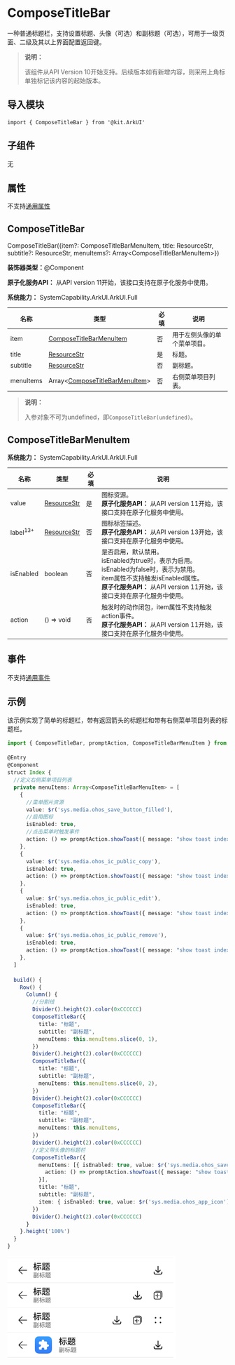 # ComposeTitleBar


一种普通标题栏，支持设置标题、头像（可选）和副标题（可选），可用于一级页面、二级及其以上界面配置返回键。


> **说明：**
>
> 该组件从API Version 10开始支持。后续版本如有新增内容，则采用上角标单独标记该内容的起始版本。


## 导入模块

```
import { ComposeTitleBar } from '@kit.ArkUI'
```


## 子组件

无

## 属性
不支持[通用属性](ts-component-general-attributes.md)

## ComposeTitleBar

ComposeTitleBar({item?: ComposeTitleBarMenuItem, title: ResourceStr, subtitle?: ResourceStr, menuItems?: Array&lt;ComposeTitleBarMenuItem&gt;})

**装饰器类型：**\@Component

**原子化服务API：** 从API version 11开始，该接口支持在原子化服务中使用。

**系统能力：** SystemCapability.ArkUI.ArkUI.Full

| 名称 | 类型 | 必填 | 说明 |
| -------- | -------- | -------- | -------- |
| item | [ComposeTitleBarMenuItem](#composetitlebarmenuitem) | 否 | 用于左侧头像的单个菜单项目。 |
| title | [ResourceStr](ts-types.md#resourcestr) | 是 | 标题。 |
| subtitle | [ResourceStr](ts-types.md#resourcestr) | 否 | 副标题。 |
| menuItems | Array&lt;[ComposeTitleBarMenuItem](#composetitlebarmenuitem)&gt; | 否 | 右侧菜单项目列表。 |

> **说明：**
> 
> 入参对象不可为undefined，即`ComposeTitleBar(undefined)`。

## ComposeTitleBarMenuItem

**系统能力：** SystemCapability.ArkUI.ArkUI.Full

| 名称 | 类型 | 必填 | 说明 |
| -------- | -------- | -------- | -------- |
| value | [ResourceStr](ts-types.md#resourcestr) | 是 | 图标资源。<br/>**原子化服务API：** 从API version 11开始，该接口支持在原子化服务中使用。 |
| label<sup>13+</sup> | [ResourceStr](ts-types.md#resourcestr) | 否 | 图标标签描述。<br/>**原子化服务API：** 从API version 13开始，该接口支持在原子化服务中使用。 |
| isEnabled | boolean | 否 | 是否启用，默认禁用。<br> isEnabled为true时，表示为启用。<br> isEnabled为false时，表示为禁用。<br>item属性不支持触发isEnabled属性。<br/>**原子化服务API：** 从API version 11开始，该接口支持在原子化服务中使用。 |
| action | ()&nbsp;=&gt;&nbsp;void | 否 | 触发时的动作闭包，item属性不支持触发action事件。<br/>**原子化服务API：** 从API version 11开始，该接口支持在原子化服务中使用。 |

## 事件
不支持[通用事件](ts-component-general-events.md)

## 示例

该示例实现了简单的标题栏，带有返回箭头的标题栏和带有右侧菜单项目列表的标题栏。
```ts
import { ComposeTitleBar, promptAction, ComposeTitleBarMenuItem } from '@kit.ArkUI'

@Entry
@Component
struct Index {
  //定义右侧菜单项目列表
  private menuItems: Array<ComposeTitleBarMenuItem> = [
    {
      //菜单图片资源
      value: $r('sys.media.ohos_save_button_filled'),
      //启用图标
      isEnabled: true,
      //点击菜单时触发事件
      action: () => promptAction.showToast({ message: "show toast index 1" })
    },
    {
      value: $r('sys.media.ohos_ic_public_copy'),
      isEnabled: true,
      action: () => promptAction.showToast({ message: "show toast index 1" })
    },
    {
      value: $r('sys.media.ohos_ic_public_edit'),
      isEnabled: true,
      action: () => promptAction.showToast({ message: "show toast index 1" })
    },
    {
      value: $r('sys.media.ohos_ic_public_remove'),
      isEnabled: true,
      action: () => promptAction.showToast({ message: "show toast index 1" })
    },
  ]

  build() {
    Row() {
      Column() {
        //分割线
        Divider().height(2).color(0xCCCCCC)
        ComposeTitleBar({
          title: "标题",
          subtitle: "副标题",
          menuItems: this.menuItems.slice(0, 1),
        })
        Divider().height(2).color(0xCCCCCC)
        ComposeTitleBar({
          title: "标题",
          subtitle: "副标题",
          menuItems: this.menuItems.slice(0, 2),
        })
        Divider().height(2).color(0xCCCCCC)
        ComposeTitleBar({
          title: "标题",
          subtitle: "副标题",
          menuItems: this.menuItems,
        })
        Divider().height(2).color(0xCCCCCC)
        //定义带头像的标题栏
        ComposeTitleBar({
          menuItems: [{ isEnabled: true, value: $r('sys.media.ohos_save_button_filled'),
            action: () => promptAction.showToast({ message: "show toast index 1" })
          }],
          title: "标题",
          subtitle: "副标题",
          item: { isEnabled: true, value: $r('sys.media.ohos_app_icon') }
        })
        Divider().height(2).color(0xCCCCCC)
      }
    }.height('100%')
  }
}
```

![zh-cn_image_composetitlebar_example01](figures/zh-cn_image_composetitlebar_example01.png)